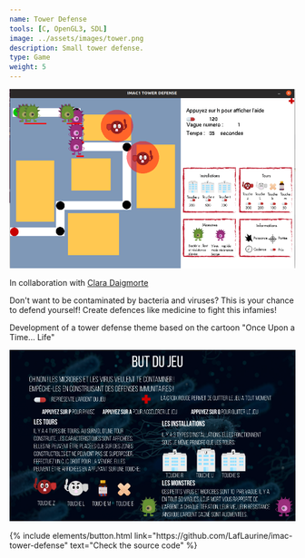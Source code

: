 ```yaml
---
name: Tower Defense
tools: [C, OpenGL3, SDL]
image: ../assets/images/tower.png
description: Small tower defense.
type: Game
weight: 5
---
```



![Tower defense](../../assets/images/tower.png)

<p>In collaboration with <a href="https://github.com/ClawsDevlp" target="_blank">Clara Daigmorte</a></p>

<p>Don't want to be contaminated by bacteria and viruses? This is your chance to defend yourself! Create defences like medicine to fight this infamies!</p>
<p>Development of a tower defense theme based on the cartoon "Once Upon a Time... Life"</p>

<img src="../../assets/images/tower_goal.png" alt="tower goal" width="550"/>

<p class="text-center">
{% include elements/button.html link="https://github.com/LafLaurine/imac-tower-defense" text="Check the source code" %}
</p>